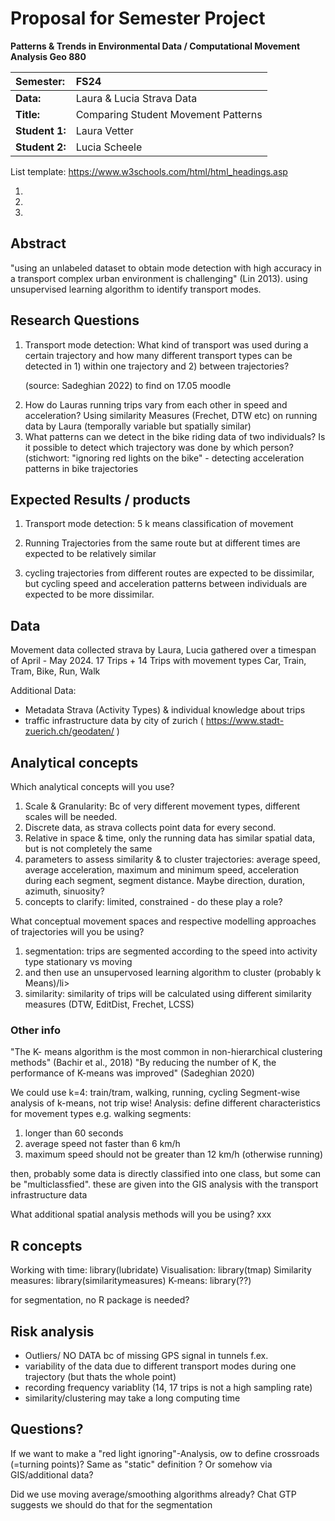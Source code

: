 # Proposal for Semester Project

<!-- 
Please render a pdf version of this Markdown document with the command below (in your bash terminal) and push this file to Github

quarto render Readme.md --to pdf
-->

**Patterns & Trends in Environmental Data / Computational Movement
Analysis Geo 880**

| Semester:      | FS24                                     |
|:---------------|:---------------------------------------- |
| **Data:**      | Laura & Lucia Strava Data  |
| **Title:**     | Comparing Student Movement Patterns        |
| **Student 1:** | Laura Vetter                        |
| **Student 2:** | Lucia Scheele                        |

List template: https://www.w3schools.com/html/html_headings.asp
<ol>
  <li></li>
  <li> </li>  
  <li> </li>
</ol>

## Abstract 
<!-- (50-60 words) -->
"using an unlabeled dataset to obtain mode detection with high accuracy in a transport complex urban environment is challenging" (Lin 2013). 
using unsupervised learning algorithm to identify transport modes. 

## Research Questions
<!-- (50-60 words) -->
<ol>
  <li> Transport mode detection:
What kind of transport was used during a certain trajectory and how many different transport types can be detected in 1) within one trajectory and 2) between trajectories?

(source: Sadeghian 2022) to find on 17.05 moodle 
</li>
  <li> How do Lauras running trips vary from each other in speed and acceleration? 
Using similarity Measures (Frechet, DTW etc) on running data by Laura (temporally variable but spatially similar) 
</li>  
  <li> What patterns can we detect in the bike riding data of two individuals? Is it possible to detect which trajectory was done by which person?   (stichwort: "ignoring red lights on the bike" - detecting acceleration patterns in bike trajectories
 </li>
</ol>



## Expected Results / products
<!-- What do you expect, anticipate? -->

1) Transport mode detection:
    5 k means classification of movement 

2) Running Trajectories from the same route but at different times are expected to be relatively similar 

3) cycling trajectories from different routes are expected to be dissimilar, but cycling speed and acceleration patterns between individuals are expected to be more dissimilar. 





## Data
<!-- What data will you use? Will you require additional context data? Where do you get this data from? Do you already have all the data? -->
Movement data collected strava by Laura, Lucia gathered over a timespan of April - May 2024. 
17 Trips + 14 Trips 
with movement types Car, Train, Tram, Bike, Run, Walk 

Additional Data:
  - Metadata Strava (Activity Types) & individual knowledge about trips
  - traffic infrastructure data by city of zurich ( https://www.stadt-zuerich.ch/geodaten/ ) 


## Analytical concepts
Which analytical concepts will you use? 
<ol>
  <li>Scale & Granularity: 
  Bc of very different movement types, different scales will be needed. 
</li>
  <li> Discrete data, as strava collects point data for every second. 
</li>  
  <li> Relative in space & time, only the running data has similar spatial data, but is not completely the same </li>
   <li> parameters to assess similarity & to cluster trajectories: average speed, average acceleration, maximum and minimum speed, acceleration during each segment, segment distance. Maybe direction, duration, azimuth, sinuosity? 
   </li> 
   <li>concepts to clarify:  limited, constrained - do these play a role?
</li>
</ol>


What conceptual movement spaces and respective modelling approaches of trajectories will you be using? 
<ol>
  <li>segmentation: trips are segmented according to the speed into
     activity type
    stationary vs moving </li>
  <li> and then use an unsupervosed learning algorithm to cluster  (probably k Means)/li>
  <li>
similarity:  similarity of trips will be calculated using different similarity measures (DTW, EditDist, Frechet, LCSS)
</li>
</ol>

<h3>Other info</h3>
  "The K- means algorithm is the most common in non-hierarchical clustering methods" (Bachir et al., 2018) 
    "By reducing the number of K, the performance of K-means was improved" (Sadeghian 2020)

  We could use k=4: train/tram, walking, running, cycling 
  Segment-wise analysis of k-means, not trip wise!
  Analysis: define different characteristics for movement types e.g. walking segments: 
    <ol>
  <li>longer than 60 seconds</li>
  <li>average speed not faster than 6 km/h</li>
  <li>maximum speed should not be greater than 12 km/h (otherwise running)
    </li>
</ol>
then, probably some data is directly classified into one class, but some can be   "multiclassfied". these are given into the GIS analysis with the transport infrastructure data



What additional spatial analysis methods will you be using? 
xxx

## R concepts
<!-- Which R concepts, functions, packages will you mainly use. What additional spatial analysis methods will you be using? -->
Working with time: library(lubridate)
Visualisation: library(tmap)
Similarity measures: library(similaritymeasures)
K-means: library(??)

for segmentation, no R package is needed?





## Risk analysis
<!-- What could be the biggest challenges/problems you might face? What is your plan B? -->
- Outliers/ NO DATA  bc of missing GPS signal in tunnels f.ex. 
- variability of the data due to different transport modes during one trajectory (but thats the whole point)
- recording frequency variablity (14, 17 trips is not a high sampling rate)
- similarity/clustering may take a long computing time

## Questions? 
<!-- Which questions would you like to discuss at the coaching session? -->
If we want to make a "red light ignoring"-Analysis, ow to define crossroads (=turning points)? Same as "static" definition ? Or somehow via GIS/additional data?

Did we use moving average/smoothing algorithms already?  Chat GTP suggests we should do that for the segmentation
